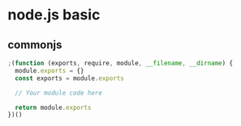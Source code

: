 # node.js basic

## commonjs

```javascript
;(function (exports, require, module, __filename, __dirname) {
  module.exports = {}
  const exports = module.exports

  // Your module code here

  return module.exports
})()
```
